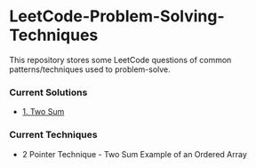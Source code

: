 # LeetCode-Problem-Solving-Techniques
This repository stores some LeetCode questions of common patterns/techniques used to problem-solve.

### Current Solutions
- [1. Two Sum](https://leetcode.com/problems/two-sum/)

### Current Techniques
- 2 Pointer Technique - Two Sum Example of an Ordered Array